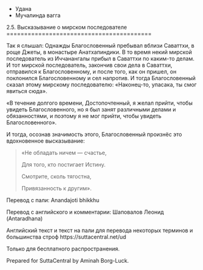 









* Удана
* Мучалинда вагга


2\.5\. Высказывание о мирском последователе
\=\=\=\=\=\=\=\=\=\=\=\=\=\=\=\=\=\=\=\=\=\=\=\=\=\=\=\=\=\=\=\=\=\=\=\=\=\=\=\=\=



Так я слышал: Однажды Благословенный пребывал вблизи Саваттхи, в роще Джеты, в монастыре Анатхапиндики\. В то время некий мирской последователь из Иччанангалы прибыл в Саваттхи по каким\-то делам\. И тот мирской последователь, закончив свои дела в Саваттхи, отправился к Благословенному, и после того, как он пришел, он поклонился Благословенному и сел напротив\. И тогда Благословенный сказал этому мирскому последователю: «Наконец\-то, упасака, ты смог явиться сюда»\.


«В течение долгого времени, Достопочтенный, я желал прийти, чтобы увидеть Благословенного, но я был занят различными делами и обязанностями, и поэтому я не мог прийти, чтобы увидеть Благословенного»\.


И тогда, осознав значимость этого, Благословенный произнёс это вдохновенное высказывание:



> «Не обладать ничем — счастье,  
> 
> Для того, кто постигает Истину\.  
> 
> Смотрите, сколь тягостна,  
> 
> Привязанность к другим»\.



Перевод с пали: Anandajoti bhikkhu


Перевод с английского и комментарии: Шаповалов Леонид \(Antaradhana\)


Английский текст и текст на пали для перевода некоторых терминов и большинства строф https://suttacentral\.net/ud


  

Только для бесплатного распространения\.


  

Prepared for SuttaCentral by Aminah Borg\-Luck\.






